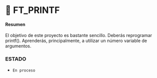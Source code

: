 # :fax: FT_PRINTF

#### Resumen
El objetivo de este proyecto es bastante sencillo. Deberás reprogramar printf().
Aprenderás, principalmente, a utilizar un número variable de argumentos.

### ESTADO

- ```En proceso```
